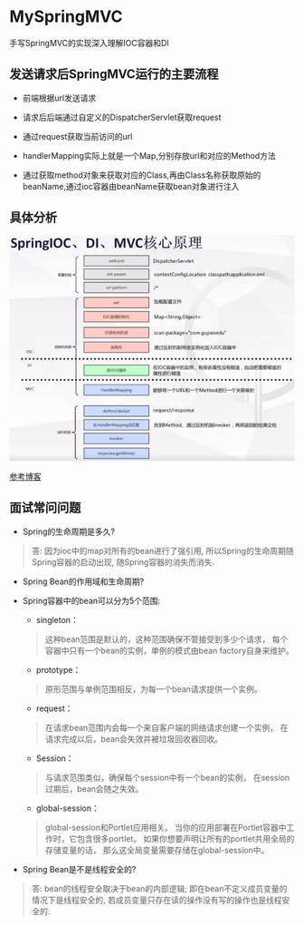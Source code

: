 # MySpringMVC
手写SpringMVC的实现深入理解IOC容器和DI
## 发送请求后SpringMVC运行的主要流程
* 前端根据url发送请求

* 请求后后端通过自定义的DispatcherServlet获取request

* 通过request获取当前访问的url

* handlerMapping实际上就是一个Map,分别存放url和对应的Method方法

* 通过获取method对象来获取对应的Class,再由Class名称获取原始的beanName,通过ioc容器由beanName获取bean对象进行注入
## 具体分析
![流程图解](https://github.com/kvenLin/MySpringMVC/blob/master/web2/image/2019-01-31%2010-12-52%E5%B1%8F%E5%B9%95%E6%88%AA%E5%9B%BE.png?raw=true)

[参考博客](https://blog.csdn.net/Box_clf/article/details/86717306)
## 面试常问问题
* Spring的生命周期是多久?
> 答: 因为ioc中的map对所有的bean进行了强引用,
所以Spring的生命周期随Spring容器的启动出现,
随Spring容器的消失而消失.
* Spring Bean的作用域和生命周期?
* Spring容器中的bean可以分为5个范围:
    * singleton：
    >这种bean范围是默认的，这种范围确保不管接受到多少个请求，
    每个容器中只有一个bean的实例，单例的模式由bean factory自身来维护。
    
    * prototype：
    >原形范围与单例范围相反，为每一个bean请求提供一个实例。
    
    * request：
    >在请求bean范围内会每一个来自客户端的网络请求创建一个实例，
    在请求完成以后，bean会失效并被垃圾回收器回收。
    
    * Session：
    >与请求范围类似，确保每个session中有一个bean的实例，
    在session过期后，bean会随之失效。
    
    * global-session：
    >global-session和Portlet应用相关。
    当你的应用部署在Portlet容器中工作时，它包含很多portlet。
    如果你想要声明让所有的portlet共用全局的存储变量的话，
    那么这全局变量需要存储在global-session中。
* Spring Bean是不是线程安全的?
> 答: bean的线程安全取决于bean的内部逻辑;
即在bean不定义成员变量的情况下是线程安全的,
若成员变量只存在读的操作没有写的操作也是线程安全的.
